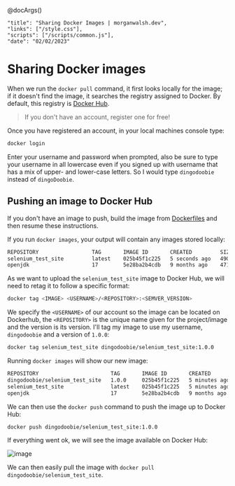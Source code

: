  @docArgs()
```
"title": "Sharing Docker Images | morganwalsh.dev", 
"links": ["/style.css"],
"scripts": ["/scripts/common.js"],
"date": "02/02/2023"
```

<div class="p-16 w-80 w-md-100 ml-auto mr-auto">

# Sharing Docker images

When we run the `docker pull` command, it first looks locally for the image; if it doesn't find the image, it searches 
the registry assigned to Docker. By default, this registry is [Docker Hub](https://hub.docker.com/).

> If you don't have an account, register one for free!

Once you have registered an account, in your local machines console type:
  
```sh
docker login
```

Enter your username and password when prompted, also be sure to type your username in all lowercase even if you signed up 
with username that has a mix of upper- and lower-case letters. So I would type `dingodoobie` instead of `dingoDoobie`.

## Pushing an image to Docker Hub

If you don't have an image to push, build the image from [Dockerfiles](/notes/docker/dockerfiles.html) and then resume these 
instructions. 
  
If you run `docker images`, your output will contain any images stored locally:

```sh
REPOSITORY                 TAG       IMAGE ID       CREATED         SIZE
selenium_test_site         latest    025b45f1c225   5 seconds ago   490MB
openjdk                    17        5e28ba2b4cdb   9 months ago    471MB
```
  
As we want to upload the `selenium_test_site` image to Docker Hub, we will need to retag it to follow a specific format:
  
```sh
docker tag <IMAGE> <USERNAME>/<REPOSITORY>:<SEMVER_VERSION>
```

We specify the `<USERNAME>` of our account so the image can be located on Dockerhub, the `<REPOSITORY>` is the unique 
name given for the project/image and the version is its version. I'll tag my image to use my username, `dingodoobie` and a 
version of `1.0.0`:

```sh
docker tag selenium_test_site dingodoobie/selenium_test_site:1.0.0
```

Running `docker images` will show our new image:
  
```sh
REPOSITORY                       TAG       IMAGE ID       CREATED         SIZE
dingodoobie/selenium_test_site   1.0.0     025b45f1c225   5 minutes ago   490MB
selenium_test_site               latest    025b45f1c225   5 minutes ago   490MB
openjdk                          17        5e28ba2b4cdb   9 months ago    471MB
```

We can then use the `docker push` command to push the image up to Docker Hub:
  
```sh
docker push dingodoobie/selenium_test_site:1.0.0
```
  
If everything went ok, we will see the image available on Docker Hub:
  
![image](https://user-images.githubusercontent.com/29315632/216311448-f71b0521-6bd5-4f32-8481-f5641757d22e.png)

We can then easily pull the image with `docker pull dingodoobie/selenium_test_site`.
  
</div>
